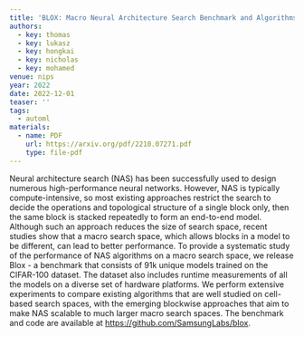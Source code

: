 ```yaml
---
title: 'BLOX: Macro Neural Architecture Search Benchmark and Algorithms'
authors:
  - key: thomas
  - key: lukasz
  - key: hongkai
  - key: nicholas
  - key: mohamed
venue: nips
year: 2022
date: 2022-12-01
teaser: ''
tags:
  - automl
materials:
  - name: PDF
    url: https://arxiv.org/pdf/2210.07271.pdf
    type: file-pdf
---
```

Neural architecture search (NAS) has been successfully used to design numerous high-performance neural networks. However, NAS is typically compute-intensive, so most existing approaches restrict the search to decide the operations and topological structure of a single block only, then the same block is stacked repeatedly to form an end-to-end model. Although such an approach reduces the size of search space, recent studies show that a macro search space, which allows blocks in a model to be different, can lead to better performance. To provide a systematic study of the performance of NAS algorithms on a macro search space, we release Blox - a benchmark that consists of 91k unique models trained on the CIFAR-100 dataset. The dataset also includes runtime measurements of all the models on a diverse set of hardware platforms. We perform extensive experiments to compare existing algorithms that are well studied on cell-based search spaces, with the emerging blockwise approaches that aim to make NAS scalable to much larger macro search spaces. The benchmark and code are available at https://github.com/SamsungLabs/blox.
